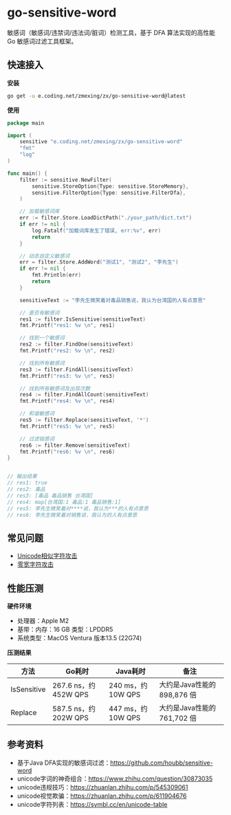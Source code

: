 # go-sensitive-word

敏感词（敏感词/违禁词/违法词/脏词）检测工具，基于 DFA 算法实现的高性能 Go 敏感词过滤工具框架。

## 快速接入

**安装**
```bash
go get -u e.coding.net/zmexing/zx/go-sensitive-word@latest
```

**使用**
```go
package main

import (
	sensitive "e.coding.net/zmexing/zx/go-sensitive-word"
	"fmt"
	"log"
)

func main() {
	filter := sensitive.NewFilter(
		sensitive.StoreOption{Type: sensitive.StoreMemory},
		sensitive.FilterOption{Type: sensitive.FilterDfa},
	)

	// 加载敏感词库
	err := filter.Store.LoadDictPath("./your_path/dict.txt")
	if err != nil {
		log.Fatalf("加载词库发生了错误, err:%v", err)
		return
	}

	// 动态自定义敏感词
	err = filter.Store.AddWord("测试1", "测试2", "李先生")
	if err != nil {
		fmt.Println(err)
		return
	}

	sensitiveText := "李先生微笑着对毒品销售说，我认为台湾国的人有点意思"

	// 是否有敏感词
	res1 := filter.IsSensitive(sensitiveText)
	fmt.Printf("res1: %v \n", res1)

	// 找到一个敏感词
	res2 := filter.FindOne(sensitiveText)
	fmt.Printf("res2: %v \n", res2)

	// 找到所有敏感词
	res3 := filter.FindAll(sensitiveText)
	fmt.Printf("res3: %v \n", res3)

	// 找到所有敏感词及出现次数
	res4 := filter.FindAllCount(sensitiveText)
	fmt.Printf("res4: %v \n", res4)

	// 和谐敏感词
	res5 := filter.Replace(sensitiveText, '*')
	fmt.Printf("res5: %v \n", res5)

	// 过滤铭感词
	res6 := filter.Remove(sensitiveText)
	fmt.Printf("res6: %v \n", res6)
}


// 输出结果
// res1: true
// res2: 毒品
// res3: [毒品 毒品销售 台湾国]
// res4: map[台湾国:1 毒品:1 毒品销售:1]
// res5: 李先生微笑着对****说，我认为***的人有点意思
// res6: 李先生微笑着对销售说，我认为的人有点意思 
```

## 常见问题

- [Unicode相似字符攻击](./docs/unicode.md)
- [零宽字符攻击](docs/zero-width.md)

## 性能压测

**硬件环境**
- 处理器：Apple M2
- 基带：内存：16 GB 类型：LPDDR5
- 系统类型：MacOS Ventura 版本13.5 (22G74)

**压测结果**

| 方法 | Go耗时                | Java耗时           | 备注                   |
|---|---------------------|------------------|----------------------|
| IsSensitive  | 267.6 ns，约 452W QPS | 240 ms，约 10W QPS | 大约是Java性能的 898,876 倍 |
| Replace | 587.5 ns，约 202W QPS | 447 ms，约 10W QPS | 大约是Java性能的 761,702 倍 |

## 参考资料
- 基于Java DFA实现的敏感词过滤：https://github.com/houbb/sensitive-word
- unicode字词的神奇组合：https://www.zhihu.com/question/30873035
- unicode违规技巧：https://zhuanlan.zhihu.com/p/545309061
- unicode视觉欺骗：https://zhuanlan.zhihu.com/p/611904676
- unicode字符列表：https://symbl.cc/en/unicode-table